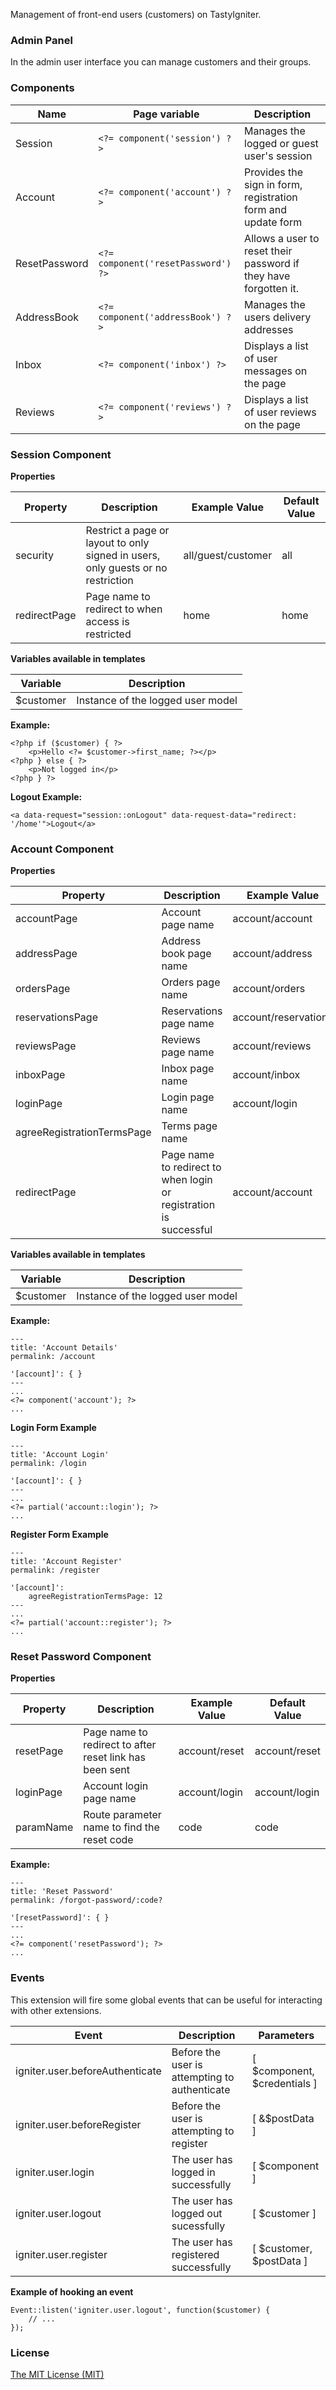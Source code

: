 Management of front-end users (customers) on TastyIgniter.

### Admin Panel
In the admin user interface you can manage customers and their groups.

### Components
| Name     | Page variable                | Description                                      |
| -------- | ---------------------------- | ------------------------------------------------ |
| Session | `<?= component('session') ?>` | Manages the logged or guest user's session              |
| Account | `<?= component('account') ?>` | Provides the sign in form, registration form and update form |
| ResetPassword | `<?= component('resetPassword') ?>` | Allows a user to reset their password if they have forgotten it.               |
| AddressBook | `<?= component('addressBook') ?>` | Manages the users delivery addresses               |
| Inbox | `<?= component('inbox') ?>` | Displays a list of user messages on the page               |
| Reviews | `<?= component('reviews') ?>` | Displays a list of user reviews on the page               |

### Session Component

**Properties**

| Property                 | Description              | Example Value | Default Value |
| ------------------------ | ------------------------ | ------------- | ------------- |
| security                     | Restrict a page or layout to only signed in users, only guests or no restriction            | all/guest/customer        | all        |
| redirectPage                     | Page name to redirect to when access is restricted           | home         |   home |

**Variables available in templates**

| Variable                  | Description                                                  |
| ------------------------- | ------------------------------------------------------------ |
| $customer | Instance of the logged user model                                                |

**Example:**

```
<?php if ($customer) { ?>
    <p>Hello <?= $customer->first_name; ?></p>
<?php } else { ?>
    <p>Not logged in</p>
<?php } ?>
```
**Logout Example:**
```
<a data-request="session::onLogout" data-request-data="redirect: '/home'">Logout</a>
```

### Account Component

**Properties**

| Property                 | Description              | Example Value | Default Value |
| ------------------------ | ------------------------ | ------------- | ------------- |
| accountPage                     | Account page name                  | account/account         |   account/account        |
| addressPage                     | Address book page name                  | account/address         |   account/address       |
| ordersPage                     | Orders page name                  | account/orders         |   account/orders        |
| reservationsPage                     | Reservations page name                  | account/reservations         |   account/reservations        |
| reviewsPage                     | Reviews page name                  | account/reviews         |   account/reviews        |
| inboxPage                     | Inbox page name                  | account/inbox         |   account/inbox        |
| loginPage                     | Login page name                  | account/login         |   account/login        |
| agreeRegistrationTermsPage     | Terms page name                  |          |        |
| redirectPage                     | Page name to redirect to when login or registration is successful            | account/account      |   account/account        |

**Variables available in templates**

| Variable                  | Description                                                  |
| ------------------------- | ------------------------------------------------------------ |
| $customer | Instance of the logged user model                                                |

**Example:**

```
---
title: 'Account Details'
permalink: /account

'[account]': { }
---
...
<?= component('account'); ?>
...
```

**Login Form Example**
```
---
title: 'Account Login'
permalink: /login

'[account]': { }
---
...
<?= partial('account::login'); ?>
...
```

**Register Form Example**
```
---
title: 'Account Register'
permalink: /register

'[account]':
    agreeRegistrationTermsPage: 12
---
...
<?= partial('account::register'); ?>
...
```

### Reset Password Component

**Properties**

| Property                 | Description              | Example Value | Default Value |
| ------------------------ | ------------------------ | ------------- | ------------- |
| resetPage                     | Page name to redirect to after reset link has been sent                | account/reset         |   account/reset  |
| loginPage                     | Account login page name                  | account/login         |   account/login    |
| paramName                     | Route parameter name to find the reset code                  | code         |   code  |

**Example:**

```
---
title: 'Reset Password'
permalink: /forgot-password/:code?

'[resetPassword]': { }
---
...
<?= component('resetPassword'); ?>
...
```

### Events

This extension will fire some global events that can be useful for interacting with other extensions.

| Event | Description | Parameters |
| ----- | ----------- | ---------- |
| igniter.user.beforeAuthenticate | Before the user is attempting to authenticate    |      [ $component, $credentials ]    |
| igniter.user.beforeRegister | Before the user is attempting to register  |        [ &$postData ]  |
| igniter.user.login | The user has logged in successfully  |         [ $component ]    |
| igniter.user.logout | The user has logged out sucessfully  |        [ $customer ] |
| igniter.user.register | The user has registered successfully |        [ $customer, $postData ]    |

**Example of hooking an event**

```
Event::listen('igniter.user.logout', function($customer) {
    // ...
});
```

### License
[The MIT License (MIT)](https://tastyigniter.com/licence/)
